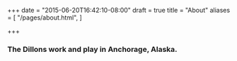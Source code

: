 +++
date = "2015-06-20T16:42:10-08:00"
draft = true
title = "About"
aliases = [
    "/pages/about.html",
]

+++

### The Dillons work and play in Anchorage, Alaska.

